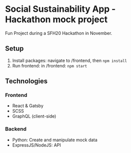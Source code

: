 # Social Sustainability App - Hackathon mock project

Fun Project during a SFH20 Hackathon in November.

## Setup

1. Install packages: navigate to /frontend, then `npm install`
2. Run frontend: in /frontend: `npm start`

## Technologies

### Frontend

- React & Gatsby
- SCSS
- GraphQL (client-side)

### Backend

- Python: Create and manipulate mock data
- ExpressJS/NodeJS: API

